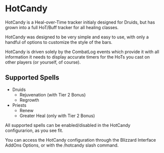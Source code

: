 # HotCandy
HotCandy is a Heal-over-Time tracker initialy designed for Druids, 
but has grown into a full HoT/Buff tracker for all healing classes.

HotCandy was designed to be very simple and easy to use, 
with only a handful of options to customize the style of the bars. 

HotCandy is driven solely by the CombatLog events which provide it with 
all information it needs to display accurate timers for the HoTs you cast on other players (or yourself, of course).

## Supported Spells

- Druids  
  - Rejuvenation (with Tier 2 Bonus)
  - Regrowth 
- Priests
  - Renew  
  - Greater Heal (only with Tier 2 Bonus)

All supported spells can be enabled/disabled in the HotCandy configurarion, as you see fit.

You can access the HotCandy configuration through the Blizzard Interface AddOns Options, or with the /hotcandy slash command.
